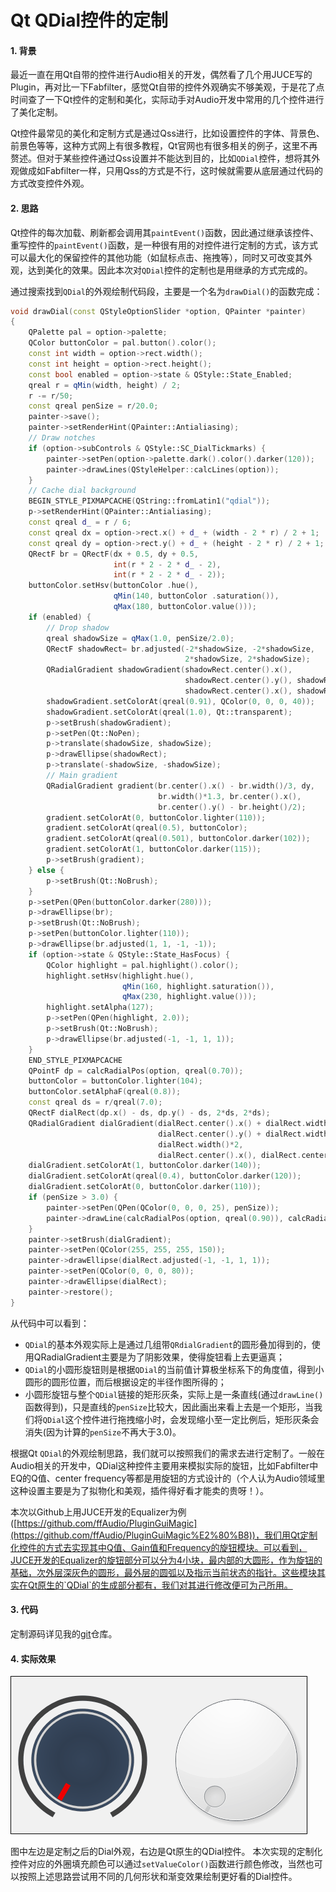 # Qt QDial控件的定制

#### 1. 背景

最近一直在用Qt自带的控件进行Audio相关的开发，偶然看了几个用JUCE写的Plugin，再对比一下Fabfilter，感觉Qt自带的控件外观确实不够美观，于是花了点时间查了一下Qt控件的定制和美化，实际动手对Audio开发中常用的几个控件进行了美化定制。

Qt控件最常见的美化和定制方式是通过Qss进行，比如设置控件的字体、背景色、前景色等等，这种方式网上有很多教程，Qt官网也有很多相关的例子，这里不再赘述。但对于某些控件通过Qss设置并不能达到目的，比如`QDial`控件，想将其外观做成如Fabfilter一样，只用Qss的方式是不行，这时候就需要从底层通过代码的方式改变控件外观。

#### 2. 思路

Qt控件的每次加载、刷新都会调用其`paintEvent()`函数，因此通过继承该控件、重写控件的`paintEvent()`函数，是一种很有用的对控件进行定制的方式，该方式可以最大化的保留控件的其他功能（如鼠标点击、拖拽等），同时又可改变其外观，达到美化的效果。因此本次对`QDial`控件的定制也是用继承的方式完成的。

通过搜索找到`QDial`的外观绘制代码段，主要是一个名为`drawDial()`的函数完成：

```c++
void drawDial(const QStyleOptionSlider *option, QPainter *painter)
{
    QPalette pal = option->palette;
    QColor buttonColor = pal.button().color();
    const int width = option->rect.width();
    const int height = option->rect.height();
    const bool enabled = option->state & QStyle::State_Enabled;
    qreal r = qMin(width, height) / 2;
    r -= r/50;
    const qreal penSize = r/20.0;
    painter->save();
    painter->setRenderHint(QPainter::Antialiasing);
    // Draw notches
    if (option->subControls & QStyle::SC_DialTickmarks) {
        painter->setPen(option->palette.dark().color().darker(120));
        painter->drawLines(QStyleHelper::calcLines(option));
    }
    // Cache dial background
    BEGIN_STYLE_PIXMAPCACHE(QString::fromLatin1("qdial"));
    p->setRenderHint(QPainter::Antialiasing);
    const qreal d_ = r / 6;
    const qreal dx = option->rect.x() + d_ + (width - 2 * r) / 2 + 1;
    const qreal dy = option->rect.y() + d_ + (height - 2 * r) / 2 + 1;
    QRectF br = QRectF(dx + 0.5, dy + 0.5,
                       int(r * 2 - 2 * d_ - 2),
                       int(r * 2 - 2 * d_ - 2));
    buttonColor.setHsv(buttonColor .hue(),
                       qMin(140, buttonColor .saturation()),
                       qMax(180, buttonColor.value()));
    if (enabled) {
        // Drop shadow
        qreal shadowSize = qMax(1.0, penSize/2.0);
        QRectF shadowRect= br.adjusted(-2*shadowSize, -2*shadowSize,
                                       2*shadowSize, 2*shadowSize);
        QRadialGradient shadowGradient(shadowRect.center().x(),
                                       shadowRect.center().y(), shadowRect.width()/2.0,
                                       shadowRect.center().x(), shadowRect.center().y());
        shadowGradient.setColorAt(qreal(0.91), QColor(0, 0, 0, 40));
        shadowGradient.setColorAt(qreal(1.0), Qt::transparent);
        p->setBrush(shadowGradient);
        p->setPen(Qt::NoPen);
        p->translate(shadowSize, shadowSize);
        p->drawEllipse(shadowRect);
        p->translate(-shadowSize, -shadowSize);
        // Main gradient
        QRadialGradient gradient(br.center().x() - br.width()/3, dy,
                                 br.width()*1.3, br.center().x(),
                                 br.center().y() - br.height()/2);
        gradient.setColorAt(0, buttonColor.lighter(110));
        gradient.setColorAt(qreal(0.5), buttonColor);
        gradient.setColorAt(qreal(0.501), buttonColor.darker(102));
        gradient.setColorAt(1, buttonColor.darker(115));
        p->setBrush(gradient);
    } else {
        p->setBrush(Qt::NoBrush);
    }
    p->setPen(QPen(buttonColor.darker(280)));
    p->drawEllipse(br);
    p->setBrush(Qt::NoBrush);
    p->setPen(buttonColor.lighter(110));
    p->drawEllipse(br.adjusted(1, 1, -1, -1));
    if (option->state & QStyle::State_HasFocus) {
        QColor highlight = pal.highlight().color();
        highlight.setHsv(highlight.hue(),
                         qMin(160, highlight.saturation()),
                         qMax(230, highlight.value()));
        highlight.setAlpha(127);
        p->setPen(QPen(highlight, 2.0));
        p->setBrush(Qt::NoBrush);
        p->drawEllipse(br.adjusted(-1, -1, 1, 1));
    }
    END_STYLE_PIXMAPCACHE
    QPointF dp = calcRadialPos(option, qreal(0.70));
    buttonColor = buttonColor.lighter(104);
    buttonColor.setAlphaF(qreal(0.8));
    const qreal ds = r/qreal(7.0);
    QRectF dialRect(dp.x() - ds, dp.y() - ds, 2*ds, 2*ds);
    QRadialGradient dialGradient(dialRect.center().x() + dialRect.width()/2,
                                 dialRect.center().y() + dialRect.width(),
                                 dialRect.width()*2,
                                 dialRect.center().x(), dialRect.center().y());
    dialGradient.setColorAt(1, buttonColor.darker(140));
    dialGradient.setColorAt(qreal(0.4), buttonColor.darker(120));
    dialGradient.setColorAt(0, buttonColor.darker(110));
    if (penSize > 3.0) {
        painter->setPen(QPen(QColor(0, 0, 0, 25), penSize));
        painter->drawLine(calcRadialPos(option, qreal(0.90)), calcRadialPos(option, qreal(0.96)));
    }
    painter->setBrush(dialGradient);
    painter->setPen(QColor(255, 255, 255, 150));
    painter->drawEllipse(dialRect.adjusted(-1, -1, 1, 1));
    painter->setPen(QColor(0, 0, 0, 80));
    painter->drawEllipse(dialRect);
    painter->restore();
}
```

从代码中可以看到：

* `QDial`的基本外观实际上是通过几组带`QRdialGradient`的圆形叠加得到的，使用QRadialGradient主要是为了阴影效果，使得旋钮看上去更逼真；
* `QDial`的小圆形旋钮则是根据`QDial`的当前值计算极坐标系下的角度值，得到小圆形的圆形位置，而后根据设定的半径作图所得的；
* 小圆形旋钮与整个`QDial`链接的矩形灰条，实际上是一条直线(通过`drawLine()`函数得到)，只是直线的`penSize`比较大，因此画出来看上去是一个矩形，当我们将`QDial`这个控件进行拖拽缩小时，会发现缩小至一定比例后，矩形灰条会消失(因为计算的`penSize`不再大于3.0)。

根据Qt `QDial`的外观绘制思路，我们就可以按照我们的需求去进行定制了。一般在Audio相关的开发中，QDial这种控件主要用来模拟实际的旋钮，比如Fabfilter中EQ的Q值、center frequency等都是用旋钮的方式设计的（个人认为Audio领域里这种设置主要是为了拟物化和美观，插件得好看才能卖的贵呀！）。

本次以Github上用JUCE开发的Equalizer为例([https://github.com/ffAudio/PluginGuiMagic](https://github.com/ffAudio/PluginGuiMagic%E2%80%B8))，我们用Qt定制化控件的方式去实现其中Q值、Gain值和Frequency的旋钮模块。可以看到，JUCE开发的Equalizer的旋钮部分可以分为4小块，最内部的大圆形，作为旋钮的基础，次外层深灰色的圆形，最外层的圆弧以及指示当前状态的指针。这些模块其实在Qt原生的`QDial`的生成部分都有，我们对其进行修改便可为己所用。

#### 3. 代码

定制源码详见我的[git](https://github.com/bear-boy/QtCustomAudioWidget)仓库。

#### 4. 实际效果

![](/images/QCustomWidget/QCustomDial1.gif)

图中左边是定制之后的Dial外观，右边是Qt原生的QDial控件。
本次实现的定制化控件对应的外圈填充颜色可以通过`setValueColor()`函数进行颜色修改，当然也可以按照上述思路尝试用不同的几何形状和渐变效果绘制更好看的Dial控件。
